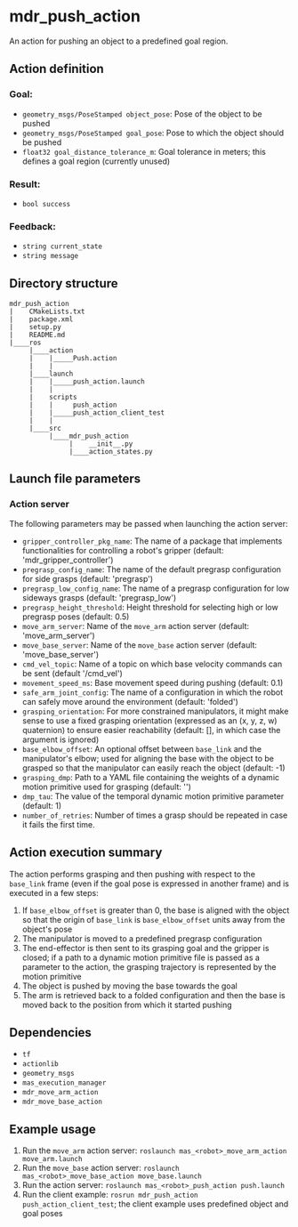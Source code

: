# mdr_push_action

An action for pushing an object to a predefined goal region.

## Action definition

### Goal:

* ``geometry_msgs/PoseStamped object_pose``: Pose of the object to be pushed
* ``geometry_msgs/PoseStamped goal_pose``: Pose to which the object should be pushed
* ``float32 goal_distance_tolerance_m``: Goal tolerance in meters; this defines a goal region (currently unused)

### Result:

* ``bool success``

### Feedback:

* ``string current_state``
* ``string message``

## Directory structure

```
mdr_push_action
|    CMakeLists.txt
|    package.xml
|    setup.py
|    README.md
|____ros
     |____action
     |    |_____Push.action
     |    |
     |____launch
     |    |_____push_action.launch
     |    |
     |    scripts
     |    |     push_action
     |    |_____push_action_client_test
     |    |
     |____src
          |____mdr_push_action
               |    __init__.py
               |____action_states.py
```

## Launch file parameters

### Action server

The following parameters may be passed when launching the action server:
* ``gripper_controller_pkg_name``: The name of a package that implements functionalities for controlling a robot's gripper (default: 'mdr_gripper_controller')
* ``pregrasp_config_name``: The name of the default pregrasp configuration for side grasps (default: 'pregrasp')
* ``pregrasp_low_config_name``: The name of a pregrasp configuration for low sideways grasps (default: 'pregrasp_low')
* ``pregrasp_height_threshold``: Height threshold for selecting high or low pregrasp poses (default: 0.5)
* ``move_arm_server``: Name of the `move_arm` action server (default: 'move_arm_server')
* ``move_base_server``: Name of the `move_base` action server (default: 'move_base_server')
* ``cmd_vel_topic``: Name of a topic on which base velocity commands can be sent (default '/cmd_vel')
* ``movement_speed_ms``: Base movement speed during pushing (default: 0.1)
* ``safe_arm_joint_config``: The name of a configuration in which the robot can safely move around the environment (default: 'folded')
* ``grasping_orientation``: For more constrained manipulators, it might make sense to use a fixed grasping orientation (expressed as an (x, y, z, w) quaternion) to ensure easier reachability (default: [], in which case the argument is ignored)
* ``base_elbow_offset``: An optional offset between `base_link` and the manipulator's elbow; used for aligning the base with the object to be grasped so that the manipulator can easily reach the object (default: -1)
* ``grasping_dmp``:  Path to a YAML file containing the weights of a dynamic motion primitive used for grasping (default: '')
* ``dmp_tau``: The value of the temporal dynamic motion primitive parameter (default: 1)
* ``number_of_retries``: Number of times a grasp should be repeated in case it fails the first time.

## Action execution summary

The action performs grasping and then pushing with respect to the `base_link` frame (even if the goal pose is expressed in another frame) and is executed in a few steps:
1. If ``base_elbow_offset`` is greater than 0, the base is aligned with the object so that the origin of `base_link` is ``base_elbow_offset`` units away from the object's pose
2. The manipulator is moved to a predefined pregrasp configuration
3. The end-effector is then sent to its grasping goal and the gripper is closed; if a path to a dynamic motion primitive file is passed as a parameter to the action, the grasping trajectory is represented by the motion primitive
4. The object is pushed by moving the base towards the goal
5. The arm is retrieved back to a folded configuration and then the base is moved back to the position from which it started pushing

## Dependencies

* ``tf``
* ``actionlib``
* ``geometry_msgs``
* ``mas_execution_manager``
* ``mdr_move_arm_action``
* ``mdr_move_base_action``

## Example usage

1. Run the ``move_arm`` action server: ``roslaunch mas_<robot>_move_arm_action move_arm.launch``
2. Run the ``move_base`` action server: ``roslaunch mas_<robot>_move_base_action move_base.launch``
3. Run the action server: ``roslaunch mas_<robot>_push_action push.launch``
4. Run the client example: ``rosrun mdr_push_action push_action_client_test``; the client example uses predefined object and goal poses
